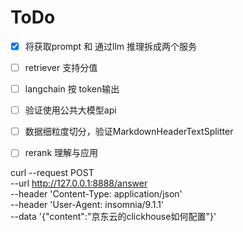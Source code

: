 # ToDo

- [x] 将获取prompt 和 通过llm 推理拆成两个服务
- [ ] retriever 支持分值
- [ ] langchain 按 token输出
- [ ] 验证使用公共大模型api
- [ ] 数据细粒度切分，验证MarkdownHeaderTextSplitter
- [ ] rerank 理解与应用







curl --request POST \
  --url http://127.0.0.1:8888/answer \
  --header 'Content-Type: application/json' \
  --header 'User-Agent: insomnia/9.1.1' \
  --data '{"content":"京东云的clickhouse如何配置"}'